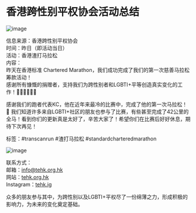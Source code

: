# 香港跨性别平权协会活动总结

![image](https://scontent-sjc3-1.xx.fbcdn.net/v/t39.30808-6/308452226_461236506047736_3091077860457356513_n.jpg?stp=dst-jpg_fb50_s320x320_tt6&_nc_cat=105&ccb=1-7&_nc_sid=cc71e4&_nc_ohc=Qy4S3yO2rkMQ7kNvgGCuQqQ&_nc_oc=AdiauJ5-VcU12GBDEWu-gFVXNhr3kkYeKa6nE4ZqW5YJ4gTeeSyHwlBx5O7UC_DL3JE&_nc_zt=23&_nc_ht=scontent-sjc3-1.xx&_nc_gid=A2MtVR9z3970N2tlXqkWkFF&oh=00_AYD0FzgoiORKvnzOGkrcG6XSv3XOpIwRSuzYhgX6zbSQ8w&oe=67B0E9D8)

信息来源：香港跨性别平权协会  
时间：昨日（即活动当日）  
活动：香港渣打马拉松  
内容：  
昨天在香港标准 Chartered Marathon，我们成功完成了我们的第一次慈善马拉松筹款活动！  
感谢所有慷慨的捐赠者，支持我们为跨性别者和LGBTI+平等创造真实变化的工作！🙇‍♂️🏳️‍⚧️🏳️‍🌈

感谢我们的跑者代表KC，他在近年来最冷的比赛中，完成了他的第一次马拉松！🏅 我们知道许多来自LGBTI+社区的朋友也参与了比赛，有些甚至完成了42公里的全马！看到你们的更新真是太好了，辛苦大家了！希望你们在比赛后好好休息，期待下次再见！

标签：#transcanrun #渣打马拉松 #standardcharteredmarathon

![image](https://scontent-sjc3-1.xx.fbcdn.net/v/t39.30808-6/476893621_1050390940465620_7075388734505049641_n.jpg?stp=dst-jpg_s640x640_tt6&_nc_cat=108&ccb=1-7&_nc_sid=127cfc&_nc_ohc=a_nbrcBrz_gQ7kNvgHqeS-t&_nc_oc=AdhRh9d0ZUHBiM1HXx0IpeS5N0cnFK0fHZyVxkPojxSmjdqHgobBW56ApOhU1BMzR1M&_nc_zt=23&_nc_ht=scontent-sjc3-1.xx&_nc_gid=AxaLwAl8XOrJirou5o_Hw94&oh=00_AYAI5aTmhs09x9Zdg2jcgEm1v3xkF5R8ajOtSNEq5Hc14A&oe=67B0D897)

联系方式：  
邮箱：info@tehk.org.hk  
网站：[tehk.org.hk](http://www.tehk.org.hk)  
Instagram：[tehk.ig](https://www.instagram.com/tehk.ig)  

众多的朋友参与其中，为跨性别以及LGBTI+平权尽了一份绵薄之力，形成积极的影响力，为未来的变化奠定基础。